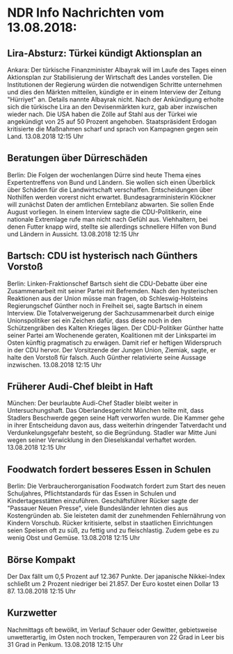 # NDR Info Nachrichten vom 13.08.2018:


## Lira-Absturz: Türkei kündigt Aktionsplan an
Ankara: Der türkische Finanzminister Albayrak will im Laufe des Tages einen Aktionsplan zur Stabilisierung der Wirtschaft des Landes vorstellen. Die Institutionen der Regierung würden die notwendigen Schritte unternehmen und dies den Märkten mitteilen, kündigte er in einem Interview der Zeitung "Hürriyet" an. Details nannte Albayrak nicht. Nach der Ankündigung erholte sich die türkische Lira an den Devisenmärkten kurz, gab aber inzwischen wieder nach. Die USA haben die Zölle auf Stahl aus der Türkei wie angekündigt von 25 auf 50 Prozent angehoben. Staatspräsident Erdogan kritisierte die Maßnahmen scharf und sprach von Kampagnen gegen sein Land. 13.08.2018 12:15 Uhr 

## Beratungen über Dürreschäden
Berlin: Die Folgen der wochenlangen Dürre sind heute Thema eines Expertentreffens von Bund und Ländern. Sie wollen sich einen Überblick über Schäden für die Landwirtschaft verschaffen. Entscheidungen über Nothilfen werden vorerst nicht erwartet. Bundesagrarministerin Klöckner will zunächst Daten der amtlichen Erntebilanz abwarten. Sie sollen Ende August vorliegen. In einem Interview sagte die CDU-Politikerin, eine nationale Extremlage rufe man nicht nach Gefühl aus. Viehhaltern, bei denen Futter knapp wird, stellte sie allerdings schnellere Hilfen von Bund und Ländern in Aussicht. 13.08.2018 12:15 Uhr 

## Bartsch: CDU ist hysterisch nach Günthers Vorstoß
Berlin: Linken-Fraktionschef Bartsch sieht die CDU-Debatte über eine Zusammenarbeit mit seiner Partei mit Befremden. Nach den hysterischen Reaktionen aus der Union müsse man fragen, ob Schleswig-Holsteins Regierungschef Günther noch in Freiheit sei, sagte Bartsch in einem Interview. Die Totalverweigerung der Sachzusammenarbeit durch einige Unionspolitiker sei ein Zeichen dafür, dass diese noch in den Schützengräben des Kalten Krieges lägen. Der CDU-Politiker Günther hatte seiner Partei am Wochenende geraten, Koalitionen mit der Linkspartei im Osten künftig pragmatisch zu erwägen. Damit rief er heftigen Widerspruch in der CDU hervor. Der Vorsitzende der Jungen Union, Ziemiak, sagte, er halte den Vorstoß für falsch. Auch Günther relativierte seine Aussage inzwischen. 13.08.2018 12:15 Uhr 

## Früherer Audi-Chef bleibt in Haft
München: Der beurlaubte Audi-Chef Stadler bleibt weiter in Untersuchungshaft. Das Oberlandesgericht München teilte mit, dass Stadlers Beschwerde gegen seine Haft verworfen wurde. Die Kammer gehe in ihrer Entscheidung davon aus, dass weiterhin dringender Tatverdacht und Verdunkelungsgefahr besteht, so die Begründung. Stadler war Mitte Juni wegen seiner Verwicklung in den Dieselskandal verhaftet worden. 13.08.2018 12:15 Uhr 

## Foodwatch fordert besseres Essen in Schulen
Berlin: Die Verbraucherorganisation Foodwatch fordert zum Start des neuen Schuljahres, Pflichtstandards für das Essen in Schulen und Kindertagesstätten einzuführen. Geschäftsführer Rücker sagte der "Passauer Neuen Presse", viele Bundesländer lehnten dies aus Kostengründen ab. Sie leisteten damit der zunehmenden Fehlernährung von Kindern Vorschub. Rücker kritisierte, selbst in staatlichen Einrichtungen seien Speisen oft zu süß, zu fettig und zu fleischlastig. Zudem gebe es zu wenig Obst und Gemüse. 13.08.2018 12:15 Uhr 

## Börse Kompakt
Der Dax fällt um 0,5 Prozent auf 12.367 Punkte. Der japanische Nikkei-Index schließt um 2 Prozent niedriger bei 21.857. Der Euro kostet einen Dollar 13 87. 13.08.2018 12:15 Uhr 

## Kurzwetter
Nachmittags oft bewölkt, im Verlauf Schauer oder Gewitter, gebietsweise unwetterartig, im Osten noch trocken,  Temperauren von 22 Grad in Leer bis 31 Grad in Penkum. 13.08.2018 12:15 Uhr 
